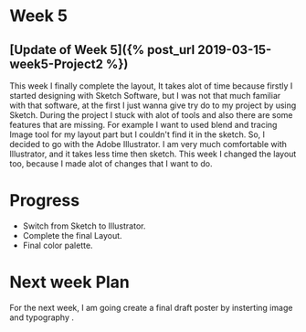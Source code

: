 # Week 5
## [Update of Week 5]({% post_url 2019-03-15-week5-Project2 %})
This week I finally complete the layout, It takes alot of time because firstly I started designing with Sketch Software, but
I was not that much familiar with that software, at the first I just wanna give try do to my project by using Sketch. During
the project I stuck with alot of tools and also there are some features that are missing. For example I want to used blend and tracing Image tool for my layout part but I couldn't find it in the sketch. So, I decided to go with the Adobe Illustrator. I am very much comfortable with Illustrator, and it takes less time then sketch. This week I changed the layout too, because I made alot of changes that I want to do. 

# Progress
* Switch from Sketch to Illustrator.
* Complete the final Layout.
* Final color palette.

# Next week Plan 
For the next week, I am going create a final draft poster by insterting image and typography .
